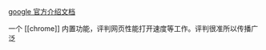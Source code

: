 [google 官方介绍文档](https://developer.chrome.com/docs/lighthouse/overview/)

一个 [[chrome]] 内置功能，评判网页性能打开速度等工作。评判很准所以传播广泛